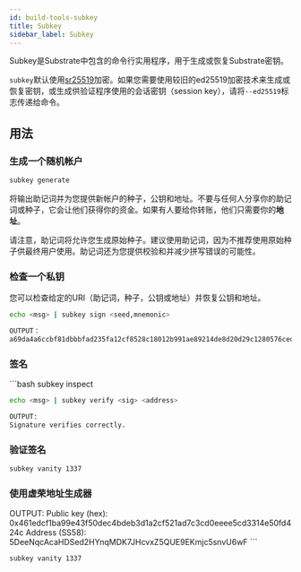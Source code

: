 ```yaml
---
id: build-tools-subkey
title: Subkey
sidebar_label: Subkey
---
```


Subkey是Substrate中包含的命令行实用程序，用于生成或恢复Substrate密钥。

`subkey`默认使用[sr25519](learn-cryptography#keypairs-and-signing)加密。如果您需要使用较旧的ed25519加密技术来生成或恢复密钥，或生成供验证程序使用的会话密钥（session key），请将`--ed25519`标志传递给命令。

## 用法

### 生成一个随机帐户

```bash
subkey generate
```

将输出助记词并为您提供新帐户的种子，公钥和地址。不要与任何人分享你的助记词或种子，它会让他们获得你的资金。如果有人要给你转账，他们只需要你的**地址**。

请注意，助记词将允许您生成原始种子。建议使用助记词，因为不推荐使用原始种子供最终用户使用。助记词还为您提供校验和并减少拼写错误的可能性。

### 检查一个私钥

您可以检查给定的URI（助记词，种子，公钥或地址）并恢复公钥和地址。

```bash
echo <msg> | subkey sign <seed,mnemonic>

OUTPUT：
a69da4a6ccbf81dbbbfad235fa12cf8528c18012b991ae89214de8d20d29c1280576ced6eb38b7406d1b7e03231df6dd4a5257546ddad13259356e1c3adfb509
```

### 签名

​```bash subkey inspect

```bash
echo <msg> | subkey verify <sig> <address>

OUTPUT:
Signature verifies correctly.
```

### 验证签名

```bash
subkey vanity 1337
```

### 使用虚荣地址生成器

OUTPUT: Public key (hex): 0x461edcf1ba99e43f50dec4bdeb3d1a2cf521ad7c3cd0eeee5cd3314e50fd424c Address (SS58): 5DeeNqcAcaHDSed2HYnqMDK7JHcvxZ5QUE9EKmjc5snvU6wF ​```

```bash
subkey vanity 1337
```
